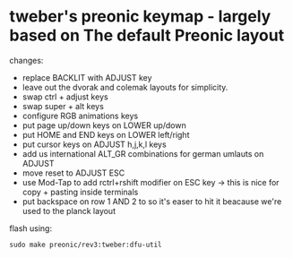 # tweber's preonic keymap - largely based on The default Preonic layout

changes:

- replace BACKLIT with ADJUST key
- leave out the dvorak and colemak layouts for  simplicity.
- swap ctrl + adjust keys
- swap super + alt keys
- configure RGB animations keys
- put page up/down keys on LOWER up/down
- put HOME and END keys on LOWER left/right
- put cursor keys on ADJUST h,j,k,l keys
- add us international ALT_GR combinations for german umlauts on ADJUST
- move reset to ADJUST ESC
- use Mod-Tap to add rctrl+rshift modifier on ESC key
  -> this is nice for copy + pasting inside terminals
- put backspace on row 1 AND 2 to so it's easer to hit it beacause we're used to the planck layout

flash using:

    sudo make preonic/rev3:tweber:dfu-util